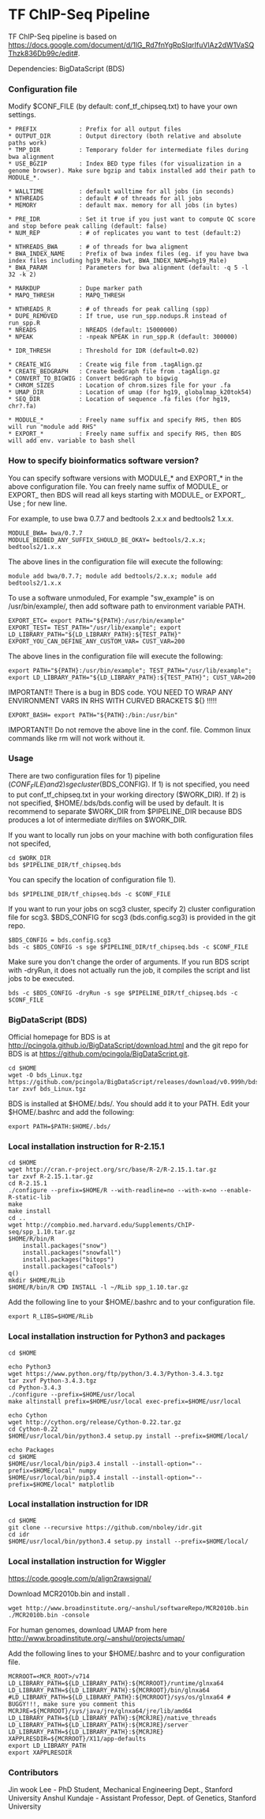 TF ChIP-Seq Pipeline
===

TF ChIP-Seq pipeline is based on https://docs.google.com/document/d/1lG_Rd7fnYgRpSIqrIfuVlAz2dW1VaSQThzk836Db99c/edit#.

Dependencies: BigDataScript (BDS)


### Configuration file

Modify $CONF_FILE (by default: conf_tf_chipseq.txt) to have your own settings.

```
* PREFIX 			: Prefix for all output files
* OUTPUT_DIR 		: Output directory (both relative and absolute paths work)
* TMP_DIR 			: Temporary folder for intermediate files during bwa alignment
* USE_BGZIP			: Index BED type files (for visualization in a genome browser). Make sure bgzip and tabix installed add their path to MODULE_*.

* WALLTIME 			: default walltime for all jobs (in seconds)
* NTHREADS 			: default # of threads for all jobs
* MEMORY			: default max. memory for all jobs (in bytes)

* PRE_IDR 			: Set it true if you just want to compute QC score and stop before peak calling (default: false)
* NUM_REP			: # of replicates you want to test (default:2)

* NTHREADS_BWA 		: # of threads for bwa aligment
* BWA_INDEX_NAME	: Prefix of bwa index files (eg. if you have bwa index files including hg19_Male.bwt, BWA_INDEX_NAME=hg19_Male)
* BWA_PARAM			: Parameters for bwa alignment (default: -q 5 -l 32 -k 2)

* MARKDUP 			: Dupe marker path
* MAPQ_THRESH		: MAPQ_THRESH

* NTHREADS_R		: # of threads for peak calling (spp)
* DUPE_REMOVED		: If true, use run_spp.nodups.R instead of run_spp.R
* NREADS 			: NREADS (default: 15000000)
* NPEAK 			: -npeak NPEAK in run_spp.R (default: 300000)

* IDR_THRESH	 	: Threshold for IDR (default=0.02)

* CREATE_WIG  		: Create wig file from .tagAlign.gz
* CREATE_BEDGRAPH 	: Create bedGraph file from .tagAlign.gz
* CONVERT_TO_BIGWIG : Convert bedGraph to bigwig
* CHROM_SIZES 		: Location of chrom.sizes file for your .fa
* UMAP_DIR 			: Location of umap (for hg19, globalmap_k20tok54)
* SEQ_DIR 			: Location of sequence .fa files (for hg19, chr?.fa)

* MODULE_* 			: Freely name suffix and specify RHS, then BDS will run "module add RHS"
* EXPORT_* 			: Freely name suffix and specify RHS, then BDS will add env. variable to bash shell
```

### How to specify bioinformatics software version?

You can specify software versions with MODULE_* and EXPORT_* in the above configuration file. You can freely name suffix of MODULE_ or EXPORT_ then BDS will read all keys starting with MODULE_ or EXPORT_. Use ; for new line.

For example, to use bwa 0.7.7 and bedtools 2.x.x and bedtools2 1.x.x.

```
MODULE_BWA= bwa/0.7.7 
MODULE_BEDBED_ANY_SUFFIX_SHOULD_BE_OKAY= bedtools/2.x.x; bedtools2/1.x.x
```

The above lines in the configuration file will execute the following:

```
module add bwa/0.7.7; module add bedtools/2.x.x; module add bedtools2/1.x.x

```

To use a software unmoduled, For example "sw_example" is on /usr/bin/example/, then add software path to environment variable PATH.

```
EXPORT_ETC= export PATH="${PATH}:/usr/bin/example"
EXPORT_TEST= TEST_PATH="/usr/lib/example"; export LD_LIBRARY_PATH="${LD_LIBRARY_PATH}:${TEST_PATH}"
EXPORT_YOU_CAN_DEFINE_ANY_CUSTOM_VAR= CUST_VAR=200
```

The above lines in the configuration file will execute the following:

```
export PATH="${PATH}:/usr/bin/example"; TEST_PATH="/usr/lib/example"; export LD_LIBRARY_PATH="${LD_LIBRARY_PATH}:${TEST_PATH}"; CUST_VAR=200
```

IMPORTANT!! There is a bug in BDS code. YOU NEED TO WRAP ANY ENVIRONMENT VARS IN RHS WITH CURVED BRACKETS ${} !!!!!

```
EXPORT_BASH= export PATH="${PATH}:/bin:/usr/bin"
```

IMPORTANT!! Do not remove the above line in the conf. file. Common linux commands like rm will not work without it.


### Usage 


There are two configuration files for 1) pipeline ($CONF_FILE) and 2) sge cluster ($BDS_CONFIG). If 1) is not specified, you need to put conf_tf_chipseq.txt in your working directory ($WORK_DIR). If 2) is not specified, $HOME/.bds/bds.config will be used by default. It is recommend to separate $WORK_DIR from $PIPELINE_DIR because BDS produces a lot of intermediate dir/files on $WORK_DIR.

If you want to locally run jobs on your machine with both configuration files not specifed,

```
cd $WORK_DIR
bds $PIPELINE_DIR/tf_chipseq.bds
```

You can specify the location of configuration file 1).

```
bds $PIPELINE_DIR/tf_chipseq.bds -c $CONF_FILE
```

If you want to run your jobs on scg3 cluster, specify 2) cluster configuration file for scg3. $BDS_CONFIG for scg3 (bds.config.scg3) is provided in the git repo.
```
$BDS_CONFIG = bds.config.scg3
bds -c $BDS_CONFIG -s sge $PIPELINE_DIR/tf_chipseq.bds -c $CONF_FILE
```

Make sure you don't change the order of arguments. If you run BDS script with -dryRun, it does not actually run the job, it compiles the script and list jobs to be executed.

```
bds -c $BDS_CONFIG -dryRun -s sge $PIPELINE_DIR/tf_chipseq.bds -c $CONF_FILE
```

### BigDataScript (BDS)

Official homepage for BDS is at <a href="http://pcingola.github.io/BigDataScript/download.html">http://pcingola.github.io/BigDataScript/download.html</a> and the git repo for BDS is at <a href="https://github.com/pcingola/BigDataScript.git">https://github.com/pcingola/BigDataScript.git</a>.

```
cd $HOME
wget -O bds_Linux.tgz https://github.com/pcingola/BigDataScript/releases/download/v0.999h/bds_Linux.tgz
tar zxvf bds_Linux.tgz
```

BDS is installed at $HOME/.bds/. You should add it to your PATH. Edit your $HOME/.bashrc and add the following:
```
export PATH=$PATH:$HOME/.bds/
```

### Local installation instruction for R-2.15.1

```
cd $HOME
wget http://cran.r-project.org/src/base/R-2/R-2.15.1.tar.gz
tar zxvf R-2.15.1.tar.gz
cd R-2.15.1
./configure --prefix=$HOME/R --with-readline=no --with-x=no --enable-R-static-lib
make
make install
cd ..
wget http://compbio.med.harvard.edu/Supplements/ChIP-seq/spp_1.10.tar.gz
$HOME/R/bin/R
	install.packages("snow")
	install.packages("snowfall")
	install.packages("bitops")
	install.packages("caTools")
q()
mkdir $HOME/RLib
$HOME/R/bin/R CMD INSTALL -l ~/RLib spp_1.10.tar.gz
```
Add the following line to your $HOME/.bashrc and to your configuration file.
```
export R_LIBS=$HOME/RLib
```

### Local installation instruction for Python3 and packages
```
cd $HOME

echo Python3
wget https://www.python.org/ftp/python/3.4.3/Python-3.4.3.tgz
tar zxvf Python-3.4.3.tgz
cd Python-3.4.3
./configure --prefix=$HOME/usr/local
make altinstall prefix=$HOME/usr/local exec-prefix=$HOME/usr/local

echo Cython 
wget http://cython.org/release/Cython-0.22.tar.gz
cd Cython-0.22
$HOME/usr/local/bin/python3.4 setup.py install --prefix=$HOME/local/

echo Packages
cd $HOME
$HOME/usr/local/bin/pip3.4 install --install-option="--prefix=$HOME/local" numpy
$HOME/usr/local/bin/pip3.4 install --install-option="--prefix=$HOME/local" matplotlib
```

### Local installation instruction for IDR

```
cd $HOME
git clone --recursive https://github.com/nboley/idr.git
cd idr
$HOME/usr/local/bin/python3.4 setup.py install --prefix=$HOME/local/
```

### Local installation instruction for Wiggler

<a href="https://code.google.com/p/align2rawsignal/">https://code.google.com/p/align2rawsignal/</a>

Download MCR2010b.bin and install .

```
wget http://www.broadinstitute.org/~anshul/softwareRepo/MCR2010b.bin
./MCR2010b.bin -console

```
For human genomes, download UMAP from here <a href="http://www.broadinstitute.org/~anshul/projects/umap/">http://www.broadinstitute.org/~anshul/projects/umap/</a>

Add the following lines to your $HOME/.bashrc and to your configuration file.

```
MCRROOT=<MCR_ROOT>/v714
LD_LIBRARY_PATH=${LD_LIBRARY_PATH}:${MCRROOT}/runtime/glnxa64
LD_LIBRARY_PATH=${LD_LIBRARY_PATH}:${MCRROOT}/bin/glnxa64
#LD_LIBRARY_PATH=${LD_LIBRARY_PATH}:${MCRROOT}/sys/os/glnxa64 # BUGGY!!!, make sure you comment this
MCRJRE=${MCRROOT}/sys/java/jre/glnxa64/jre/lib/amd64
LD_LIBRARY_PATH=${LD_LIBRARY_PATH}:${MCRJRE}/native_threads
LD_LIBRARY_PATH=${LD_LIBRARY_PATH}:${MCRJRE}/server
LD_LIBRARY_PATH=${LD_LIBRARY_PATH}:${MCRJRE}
XAPPLRESDIR=${MCRROOT}/X11/app-defaults
export LD_LIBRARY_PATH
export XAPPLRESDIR

```

### Contributors

Jin wook Lee - PhD Student, Mechanical Engineering Dept., Stanford University
Anshul Kundaje - Assistant Professor, Dept. of Genetics, Stanford University

